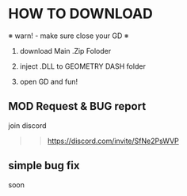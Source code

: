 # HOW TO DOWNLOAD

※ warn! - make sure close your GD ※
1. download Main .Zip Foloder

2. inject .DLL to GEOMETRY DASH folder

2. open GD and fun!

## MOD Request & BUG report

join discord
  >> https://discord.com/invite/SfNe2PsWVP

## simple bug fix

soon